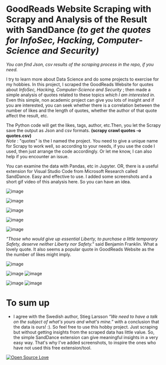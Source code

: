 # GoodReads Website Scraping with Scrapy and Analysis of the Result with SandDance *(to get the quotes for InfoSec, Hacking, Computer-Science and Security)*
 


 _You can find Json, csv results of the scraping process in the repo, if you need._


I try to learn more about Data Science and do some projects to exercise for my hobbies. In this project, I scraped the GoodReads Website for quotes about *InfoSec, Hacking, Computer-Science and Security* ; then made a simple analysis of quotes related to these topics *which I am interested in*. Even this simple, non academic project can give you lots of insight and if you are interested, you can seek whether there is a correlation between the number of likes and the length of quotes, whether the author of that quote affect the result, etc. 

The Python code will get the likes, tags, author, etc.Then, you let the Scrapy save the output as Json and csv formats. **(scrapy crawl quotes -o quotes.csv)**   
*Note*  : "quotes" is the I named the project. You need to give a unique name for Scrapy to work well, so according to your needs, if you use the code I used, then just arrange the code accordingly. Or let me know, I can also help if you encounter an issue.

 You can examine the data with Pandas, etc in Jupyter. OR, there is a useful extension for Visual Studio Code from Microsoft Research called SandDance. Easy and effective to use. I added some screenshots and a short gif video of this analysis here. So you can have an idea. 

![image](https://user-images.githubusercontent.com/59505246/137897518-5075a5c3-ce30-4909-b205-db18d537da08.png)

![image](https://user-images.githubusercontent.com/59505246/137898702-15e7dcd5-5c97-4c3d-aa3e-7d44739494c6.png)

![image](https://user-images.githubusercontent.com/59505246/137898979-51146df4-6b02-48aa-a5c8-aa974dbc820b.png)

![image](https://user-images.githubusercontent.com/59505246/137899475-09990b46-da63-4c1b-971b-808fa590a35a.png)

![image](https://user-images.githubusercontent.com/59505246/137901264-45d61bc0-7995-44b8-a7ce-afa57eda4372.png)

*"Those who would give up essential Liberty, to purchase a little temporary Safety, deserve neither Liberty nor Safety."* said Benjamin Franklin. What a lovely quote. It also seems a popular quote in GoodReads Website as the the number of likes might imply. 


![image](https://user-images.githubusercontent.com/59505246/137907529-982f4d7d-d42b-46a3-b3c5-8b47d9040467.png)

![image](https://user-images.githubusercontent.com/59505246/137908175-aba69d46-fe73-4b16-b1fa-c61525a45d48.png)
![image](https://user-images.githubusercontent.com/59505246/137908495-e8f7beb8-02cd-4dcb-8a7d-1672fab06de5.png)


![image](https://user-images.githubusercontent.com/59505246/137909791-a516b761-7871-422c-a94d-8f136f56101e.png)
![image](https://user-images.githubusercontent.com/59505246/137913838-a46b802a-1c01-471a-80e7-65b73180dbf7.png)

# To sum up
- I agree with the Swedish author, Stieg Larsson *“We need to have a talk on the subject of what's yours and what's mine.”* with a conclusion that the data is ours! :). So feel free to use this hobby project. Just scraping but without getting insights from the scraped data has little value. So, the simple SandDance extension can give meaningful insights in a very easy way. That's why I've added screenshots, to inspire the ones who have not used this free extension/tool.

[![Open Source Love](https://firstcontributions.github.io/open-source-badges/badges/open-source-v2/open-source.png)](https://github.com/firstcontributions/open-source-badges)

